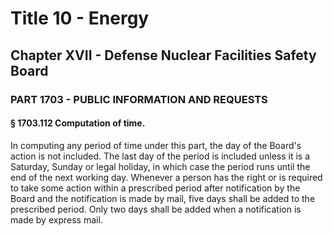 
# Title 10 - Energy
## Chapter XVII - Defense Nuclear Facilities Safety Board
### PART 1703 - PUBLIC INFORMATION AND REQUESTS
#### § 1703.112 Computation of time.

In computing any period of time under this part, the day of the Board's action is not included. The last day of the period is included unless it is a Saturday, Sunday or legal holiday, in which case the period runs until the end of the next working day. Whenever a person has the right or is required to take some action within a prescribed period after notification by the Board and the notification is made by mail, five days shall be added to the prescribed period. Only two days shall be added when a notification is made by express mail.

